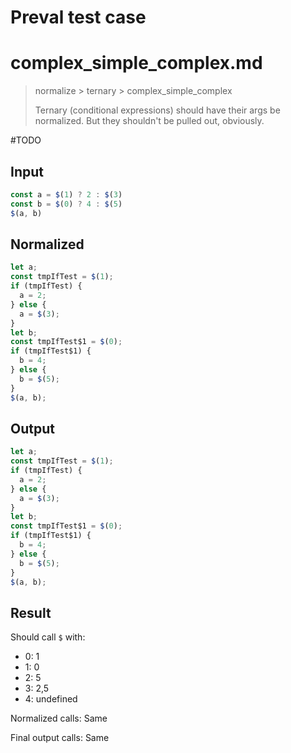 # Preval test case

# complex_simple_complex.md

> normalize > ternary > complex_simple_complex
>
> Ternary (conditional expressions) should have their args be normalized. But they shouldn't be pulled out, obviously.

#TODO

## Input

`````js filename=intro
const a = $(1) ? 2 : $(3)
const b = $(0) ? 4 : $(5)
$(a, b)
`````

## Normalized

`````js filename=intro
let a;
const tmpIfTest = $(1);
if (tmpIfTest) {
  a = 2;
} else {
  a = $(3);
}
let b;
const tmpIfTest$1 = $(0);
if (tmpIfTest$1) {
  b = 4;
} else {
  b = $(5);
}
$(a, b);
`````

## Output

`````js filename=intro
let a;
const tmpIfTest = $(1);
if (tmpIfTest) {
  a = 2;
} else {
  a = $(3);
}
let b;
const tmpIfTest$1 = $(0);
if (tmpIfTest$1) {
  b = 4;
} else {
  b = $(5);
}
$(a, b);
`````

## Result

Should call `$` with:
 - 0: 1
 - 1: 0
 - 2: 5
 - 3: 2,5
 - 4: undefined

Normalized calls: Same

Final output calls: Same
